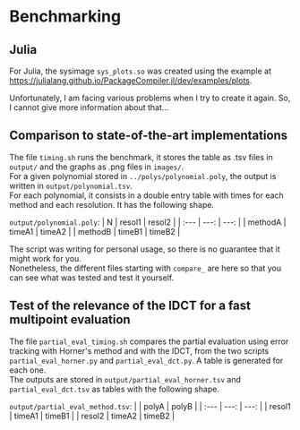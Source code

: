 # Benchmarking

## Julia

For Julia, the sysimage `sys_plots.so` was created using the example at https://julialang.github.io/PackageCompiler.jl/dev/examples/plots.

Unfortunately, I am facing various problems when I try to create it again. So, I cannot give more information about that...

## Comparison to state-of-the-art implementations

The file `timing.sh` runs the benchmark, it stores the table as .tsv files in `output/` and the graphs as .png files in `images/`.\
For a given polynomial stored in `../polys/polynomial.poly`, the output is written in `output/polynomial.tsv`.\
For each polynomial, it consists in a double entry table with times for each method and each resolution. It has the following shape.

`output/polynomial.poly`:
| N      | resol1 | resol2 |
| :--- | ---: | ---: |
| methodA | timeA1 | timeA2 |
| methodB | timeB1 | timeB2 |

The script was writing for personal usage, so there is no guarantee that it might work for you.\
Nonetheless, the different files starting with `compare_` are here so that you can see what was tested and test it yourself.


## Test of the relevance of the IDCT for a fast multipoint evaluation

The file `partial_eval_timing.sh` compares the partial evaluation using error tracking with Horner's method and with the IDCT, from the two scripts `partial_eval_horner.py` and `partial_eval_dct.py`. A table is generated for each one.\
The outputs are stored in `output/partial_eval_horner.tsv` and `partial_eval_dct.tsv` as tables with the following shape.

`output/partial_eval_method.tsv`:
|  | polyA | polyB |
| :--- | ---: | ---: |
| resol1 | timeA1 | timeB1 |
| resol2 | timeA2 | timeB2 |
